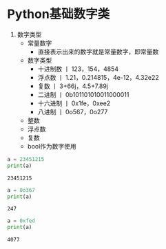 
# Python基础数字类
1. 数字类型
    - 常量数字
      - 直接表示出来的数字就是常量数字，即常量数
     - 数字类型
         - 十进制数  丨  123，154，4854
         - 浮点数   丨  1.21，0.214815，4e-12，4.32e22
         - 复数   丨  3+66j，4.5+7.89j
         - 二进制   丨  0b101101010011000011
         - 十六进制  丨  0x1fe，0xee2
         - 八进制   丨  0o567，0o277
    - 整数
    - 浮点数
    - 复数
    - bool作为数字使用


```python
a = 23451215
print(a)
```

    23451215
    


```python
a = 0o367
print(a)
```

    247
    


```python
a = 0xfed
print(a)
```

    4077
    
